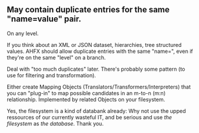 ## May contain duplicate entries for the same "name=value" pair.

On any level.

If you think about an XML or JSON dataset, hierarchies, tree structured values.
AHFX should allow duplicate entries with the same "name=", even if they're on the same "level" on a branch.

Deal with "too much duplicates" later.
There's probably some pattern (to use for filtering and transformation).

Either create Mapping Objects (Translators/Transformers/Interpreters) that you can "plug-in" to map possible candidates in an m-to-n (m:n) relationship. Implemented by related Objects on your filesystem.

Yes, the filesystem is a kind of databank already: Why not use the upped ressources of our currently wasteful IT, and be serious and use *the filesystem* as *the database*. Thank you.



